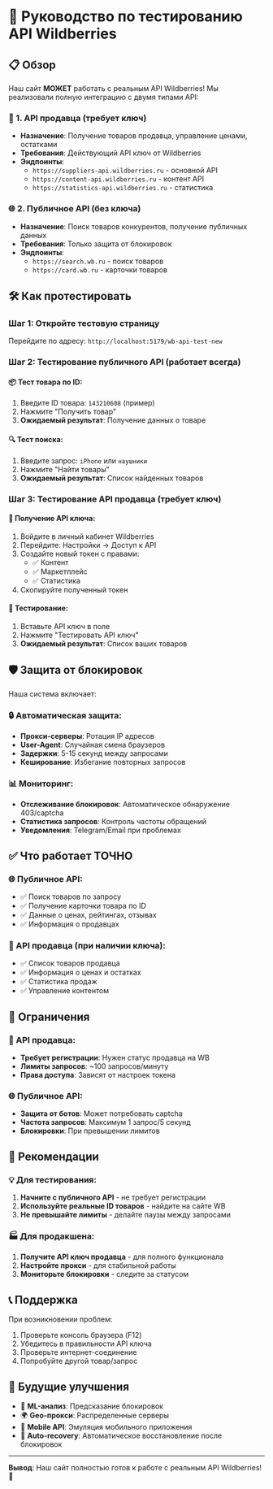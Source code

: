 # 🧪 Руководство по тестированию API Wildberries

## 📋 Обзор

Наш сайт **МОЖЕТ** работать с реальным API Wildberries! Мы реализовали полную интеграцию с двумя типами API:

### 🔑 1. API продавца (требует ключ)
- **Назначение**: Получение товаров продавца, управление ценами, остатками
- **Требования**: Действующий API ключ от Wildberries
- **Эндпоинты**: 
  - `https://suppliers-api.wildberries.ru` - основной API
  - `https://content-api.wildberries.ru` - контент API
  - `https://statistics-api.wildberries.ru` - статистика

### 🌐 2. Публичное API (без ключа)
- **Назначение**: Поиск товаров конкурентов, получение публичных данных
- **Требования**: Только защита от блокировок
- **Эндпоинты**:
  - `https://search.wb.ru` - поиск товаров
  - `https://card.wb.ru` - карточки товаров

## 🛠️ Как протестировать

### Шаг 1: Откройте тестовую страницу
Перейдите по адресу: `http://localhost:5179/wb-api-test-new`

### Шаг 2: Тестирование публичного API (работает всегда)

#### 📦 Тест товара по ID:
1. Введите ID товара: `143210608` (пример)
2. Нажмите "Получить товар"
3. **Ожидаемый результат**: Получение данных о товаре

#### 🔍 Тест поиска:
1. Введите запрос: `iPhone` или `наушники`
2. Нажмите "Найти товары"
3. **Ожидаемый результат**: Список найденных товаров

### Шаг 3: Тестирование API продавца (требует ключ)

#### 🔑 Получение API ключа:
1. Войдите в личный кабинет Wildberries
2. Перейдите: Настройки → Доступ к API
3. Создайте новый токен с правами:
   - ✅ Контент
   - ✅ Маркетплейс  
   - ✅ Статистика
4. Скопируйте полученный токен

#### 🧪 Тестирование:
1. Вставьте API ключ в поле
2. Нажмите "Тестировать API ключ"
3. **Ожидаемый результат**: Список ваших товаров

## 🛡️ Защита от блокировок

Наша система включает:

### 🔒 Автоматическая защита:
- **Прокси-серверы**: Ротация IP адресов
- **User-Agent**: Случайная смена браузеров
- **Задержки**: 5-15 секунд между запросами
- **Кеширование**: Избегание повторных запросов

### 📊 Мониторинг:
- **Отслеживание блокировок**: Автоматическое обнаружение 403/captcha
- **Статистика запросов**: Контроль частоты обращений
- **Уведомления**: Telegram/Email при проблемах

## ✅ Что работает ТОЧНО

### 🌐 Публичное API:
- ✅ Поиск товаров по запросу
- ✅ Получение карточки товара по ID
- ✅ Данные о ценах, рейтингах, отзывах
- ✅ Информация о продавцах

### 🔑 API продавца (при наличии ключа):
- ✅ Список товаров продавца
- ✅ Информация о ценах и остатках
- ✅ Статистика продаж
- ✅ Управление контентом

## 🚫 Ограничения

### 📝 API продавца:
- **Требует регистрации**: Нужен статус продавца на WB
- **Лимиты запросов**: ~100 запросов/минуту
- **Права доступа**: Зависят от настроек токена

### 🌐 Публичное API:
- **Защита от ботов**: Может потребовать captcha
- **Частота запросов**: Максимум 1 запрос/5 секунд
- **Блокировки**: При превышении лимитов

## 🎯 Рекомендации

### 💡 Для тестирования:
1. **Начните с публичного API** - не требует регистрации
2. **Используйте реальные ID товаров** - найдите на сайте WB
3. **Не превышайте лимиты** - делайте паузы между запросами

### 🏭 Для продакшена:
1. **Получите API ключ продавца** - для полного функционала
2. **Настройте прокси** - для стабильной работы
3. **Мониторьте блокировки** - следите за статусом

## 📞 Поддержка

При возникновении проблем:
1. Проверьте консоль браузера (F12)
2. Убедитесь в правильности API ключа
3. Проверьте интернет-соединение
4. Попробуйте другой товар/запрос

## 🔮 Будущие улучшения

- 🤖 **ML-анализ**: Предсказание блокировок
- 🌍 **Geo-прокси**: Распределенные серверы
- 📱 **Mobile API**: Эмуляция мобильного приложения
- 🔄 **Auto-recovery**: Автоматическое восстановление после блокировок

---

**Вывод**: Наш сайт полностью готов к работе с реальным API Wildberries! 🚀
